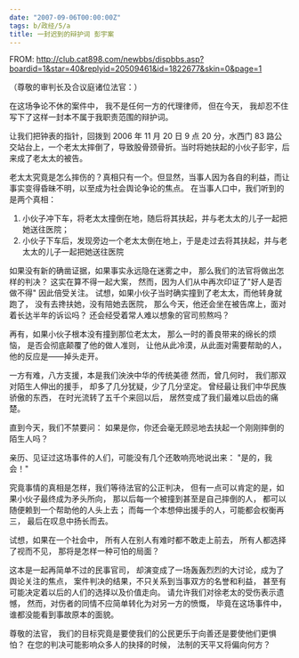 ```yaml
---
date: "2007-09-06T00:00:00Z"
tags: b/政经/5/a
title: 一封迟到的辩护词 彭宇案
---
```


FROM: http://club.cat898.com/newbbs/dispbbs.asp?boardid=1&star=40&replyid=20509461&id=1822677&skin=0&page=1

（尊敬的审判长及合议庭诸位法官：）

在这场争论不休的案件中，
我不是任何一方的代理律师，
但在今天，
我却忍不住写下了这样一封本不属于我职责范围的辩护词。

让我们把钟表的指针，回拨到 2006 年 11 月 20 日 9 点 20 分，水西门 83 路公交站台上，一个老太太摔倒了，导致股骨颈骨折。当时将她扶起的小伙子彭宇，后来成了老太太的被告。

老太太究竟是怎么摔伤的？真相只有一个。但显然，当事人因为各自的利益，而让事实变得昏昧不明，以至成为社会舆论争论的焦点。
在当事人口中，我们听到的是两个真相：
1. 小伙子冲下车，将老太太撞倒在地，随后将其扶起，并与老太太的儿子一起把她送往医院；
2. 小伙子下车后，发现旁边一个老太太倒在地上，于是走过去将其扶起，并与老太太的儿子一起把她送往医院

如果没有新的确凿证据，如果事实永远隐在迷雾之中， 
那么我们的法官将做出怎样的判决？
这实在算不得一起大案，
然而，因为人们从中再次印证了"好人是否做不得"
因此倍受关注。
试想，如果小伙子当时确实撞到了老太太，而他转身就跑了，
没有去搀扶她，没有陪她去医院，
那么今天，他还会坐在被告席上，面对着长达半年的诉讼吗？
还会经受着常人难以想象的官司煎熬吗？

再有，如果小伙子根本没有撞到那位老太太， 
那么一时的善良带来的绵长的烦恼，
是否会彻底颠覆了他的做人准则，
让他从此冷漠，从此面对需要帮助的人，
他的反应是——掉头走开。

一方有难，八方支援，本是我们泱泱中华的传统美德
然而，曾几何时，
我们那双对陌生人伸出的援手，
却多了几分犹疑，少了几分坚定。
曾经最让我们中华民族骄傲的东西，
在时光流转了五千个来回以后，
居然变成了我们最难以启齿的痛楚。

直到今天，我们不禁要问：
如果是你，你还会毫无顾忌地去扶起一个刚刚摔倒的陌生人吗？

亲历、见证过这场事件的人们，可能没有几个还敢响亮地说出来：
"是的，我会！"

究竟事情的真相是怎样，我们等待法官的公正判决，
但有一点可以肯定的是，如果小伙子最终成为矛头所向，
那以后每一个被撞到甚至是自己摔倒的人，
都可以随便赖到一个帮助他的人头上去；
而每一个本想伸出援手的人，可能都会权衡再三，
最后在叹息中扬长而去。

试想，如果在一个社会中，
所有人在别人有难时都不敢走上前去，
所有人都选择了视而不见，
那将是怎样一种可怕的局面？

这本是一起再简单不过的民事官司，
却演变成了一场轰轰烈烈的大讨论，成为了舆论关注的焦点， 
案件判决的结果，不只关系到当事双方的名誉和利益，
甚至有可能决定着以后的人们的选择以及价值走向。
请允许我们对徐老太的受伤表示遗憾，
然而，对伤者的同情不应简单转化为对另一方的愤慨，
毕竟在这场事件中，谁都没能看到事故原本的面貌。

尊敬的法官，
我们的目标究竟是要使我们的公民更乐于向善还是要使他们更惧怕？
在您的判决可能影响众多人的抉择的时候， 
法制的天平又将偏向何方？
